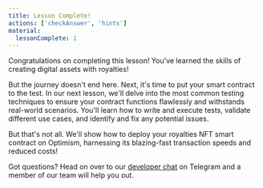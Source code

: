 ```yaml
---
title: Lesson Complete!
actions: ['checkAnswer', 'hints']
material:
  lessonComplete: 1
---
```


Congratulations on completing this lesson! You've learned the skills of creating digital assets with royalties!

But the journey doesn't end here. Next, it's time to put your smart contract to the test. In our next lesson, we'll delve into the most common testing techniques to ensure your contract functions flawlessly and withstands real-world scenarios. You'll learn how to write and execute tests, validate different use cases, and identify and fix any potential issues.

But that's not all. We'll show how to deploy your royalties NFT smart contract on Optimism, harnessing its blazing-fast transaction speeds and reduced costs!

Got questions? Head on over to our <a href="https://t.me/loomnetworkdev" target=_blank>developer chat</a> on Telegram and a member of our team will help you out.
